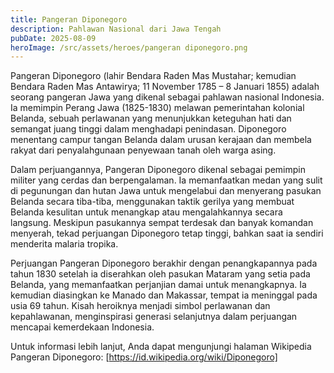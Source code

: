 ```yaml
---
title: Pangeran Diponegoro
description: Pahlawan Nasional dari Jawa Tengah
pubDate: 2025-08-09
heroImage: /src/assets/heroes/pangeran diponegoro.png
---
```

Pangeran Diponegoro (lahir Bendara Raden Mas Mustahar; kemudian Bendara Raden Mas Antawirya; 11 November 1785 – 8 Januari 1855) adalah seorang pangeran Jawa yang dikenal sebagai pahlawan nasional Indonesia. Ia memimpin Perang Jawa (1825-1830) melawan pemerintahan kolonial Belanda, sebuah perlawanan yang menunjukkan keteguhan hati dan semangat juang tinggi dalam menghadapi penindasan. Diponegoro menentang campur tangan Belanda dalam urusan kerajaan dan membela rakyat dari penyalahgunaan penyewaan tanah oleh warga asing.

Dalam perjuangannya, Pangeran Diponegoro dikenal sebagai pemimpin militer yang cerdas dan berpengalaman. Ia memanfaatkan medan yang sulit di pegunungan dan hutan Jawa untuk mengelabui dan menyerang pasukan Belanda secara tiba-tiba, menggunakan taktik gerilya yang membuat Belanda kesulitan untuk menangkap atau mengalahkannya secara langsung. Meskipun pasukannya sempat terdesak dan banyak komandan menyerah, tekad perjuangan Diponegoro tetap tinggi, bahkan saat ia sendiri menderita malaria tropika.

Perjuangan Pangeran Diponegoro berakhir dengan penangkapannya pada tahun 1830 setelah ia diserahkan oleh pasukan Mataram yang setia pada Belanda, yang memanfaatkan perjanjian damai untuk menangkapnya. Ia kemudian diasingkan ke Manado dan Makassar, tempat ia meninggal pada usia 69 tahun. Kisah heroiknya menjadi simbol perlawanan dan kepahlawanan, menginspirasi generasi selanjutnya dalam perjuangan mencapai kemerdekaan Indonesia.

Untuk informasi lebih lanjut, Anda dapat mengunjungi halaman Wikipedia Pangeran Diponegoro: [https://id.wikipedia.org/wiki/Diponegoro]

